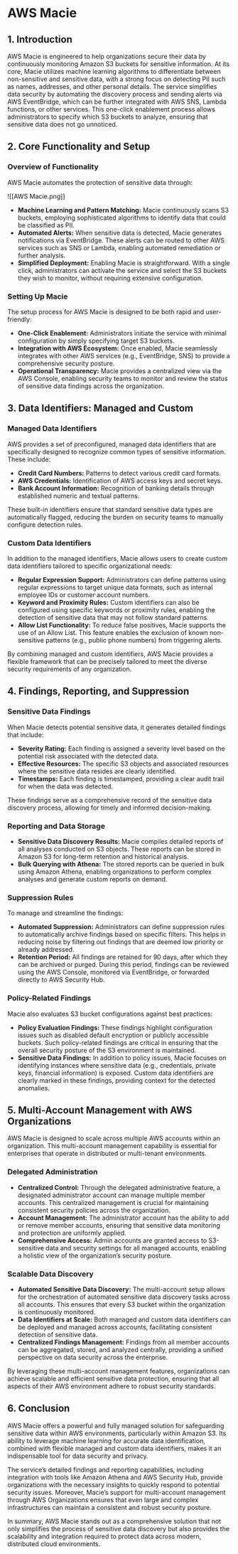 # AWS Macie

## 1. Introduction

AWS Macie is engineered to help organizations secure their data by continuously monitoring Amazon S3 buckets for sensitive information. At its core, Macie utilizes machine learning algorithms to differentiate between non-sensitive and sensitive data, with a strong focus on detecting PII such as names, addresses, and other personal details. The service simplifies data security by automating the discovery process and sending alerts via AWS EventBridge, which can be further integrated with AWS SNS, Lambda functions, or other services. This one-click enablement process allows administrators to specify which S3 buckets to analyze, ensuring that sensitive data does not go unnoticed.

## 2. Core Functionality and Setup

### Overview of Functionality

AWS Macie automates the protection of sensitive data through:

![[AWS Macie.png]]

- **Machine Learning and Pattern Matching:** Macie continuously scans S3 buckets, employing sophisticated algorithms to identify data that could be classified as PII.
- **Automated Alerts:** When sensitive data is detected, Macie generates notifications via EventBridge. These alerts can be routed to other AWS services such as SNS or Lambda, enabling automated remediation or further analysis.
- **Simplified Deployment:** Enabling Macie is straightforward. With a single click, administrators can activate the service and select the S3 buckets they wish to monitor, without requiring extensive configuration.

### Setting Up Macie

The setup process for AWS Macie is designed to be both rapid and user-friendly:

- **One-Click Enablement:** Administrators initiate the service with minimal configuration by simply specifying target S3 buckets.
- **Integration with AWS Ecosystem:** Once enabled, Macie seamlessly integrates with other AWS services (e.g., EventBridge, SNS) to provide a comprehensive security posture.
- **Operational Transparency:** Macie provides a centralized view via the AWS Console, enabling security teams to monitor and review the status of sensitive data findings across the organization.

## 3. Data Identifiers: Managed and Custom

### Managed Data Identifiers

AWS provides a set of preconfigured, managed data identifiers that are specifically designed to recognize common types of sensitive information. These include:

- **Credit Card Numbers:** Patterns to detect various credit card formats.
- **AWS Credentials:** Identification of AWS access keys and secret keys.
- **Bank Account Information:** Recognition of banking details through established numeric and textual patterns.

These built-in identifiers ensure that standard sensitive data types are automatically flagged, reducing the burden on security teams to manually configure detection rules.

### Custom Data Identifiers

In addition to the managed identifiers, Macie allows users to create custom data identifiers tailored to specific organizational needs:

- **Regular Expression Support:** Administrators can define patterns using regular expressions to target unique data formats, such as internal employee IDs or customer account numbers.
- **Keyword and Proximity Rules:** Custom identifiers can also be configured using specific keywords or proximity rules, enabling the detection of sensitive data that may not follow standard patterns.
- **Allow List Functionality:** To reduce false positives, Macie supports the use of an Allow List. This feature enables the exclusion of known non-sensitive patterns (e.g., public phone numbers) from triggering alerts.

By combining managed and custom identifiers, AWS Macie provides a flexible framework that can be precisely tailored to meet the diverse security requirements of any organization.

## 4. Findings, Reporting, and Suppression

### Sensitive Data Findings

When Macie detects potential sensitive data, it generates detailed findings that include:

- **Severity Rating:** Each finding is assigned a severity level based on the potential risk associated with the detected data.
- **Effective Resources:** The specific S3 objects and associated resources where the sensitive data resides are clearly identified.
- **Timestamps:** Each finding is timestamped, providing a clear audit trail for when the data was detected.

These findings serve as a comprehensive record of the sensitive data discovery process, allowing for timely and informed decision-making.

### Reporting and Data Storage

- **Sensitive Data Discovery Results:** Macie compiles detailed reports of all analyses conducted on S3 objects. These reports can be stored in Amazon S3 for long-term retention and historical analysis.
- **Bulk Querying with Athena:** The stored reports can be queried in bulk using Amazon Athena, enabling organizations to perform complex analyses and generate custom reports on demand.

### Suppression Rules

To manage and streamline the findings:

- **Automated Suppression:** Administrators can define suppression rules to automatically archive findings based on specific filters. This helps in reducing noise by filtering out findings that are deemed low priority or already addressed.
- **Retention Period:** All findings are retained for 90 days, after which they can be archived or purged. During this period, findings can be reviewed using the AWS Console, monitored via EventBridge, or forwarded directly to AWS Security Hub.

### Policy-Related Findings

Macie also evaluates S3 bucket configurations against best practices:

- **Policy Evaluation Findings:** These findings highlight configuration issues such as disabled default encryption or publicly accessible buckets. Such policy-related findings are critical in ensuring that the overall security posture of the S3 environment is maintained.
- **Sensitive Data Findings:** In addition to policy issues, Macie focuses on identifying instances where sensitive data (e.g., credentials, private keys, financial information) is exposed. Custom data identifiers are clearly marked in these findings, providing context for the detected anomalies.

## 5. Multi-Account Management with AWS Organizations

AWS Macie is designed to scale across multiple AWS accounts within an organization. This multi-account management capability is essential for enterprises that operate in distributed or multi-tenant environments.

### Delegated Administration

- **Centralized Control:** Through the delegated administrative feature, a designated administrator account can manage multiple member accounts. This centralized management is crucial for maintaining consistent security policies across the organization.
- **Account Management:** The administrator account has the ability to add or remove member accounts, ensuring that sensitive data monitoring and protection are uniformly applied.
- **Comprehensive Access:** Admin accounts are granted access to S3-sensitive data and security settings for all managed accounts, enabling a holistic view of the organization’s security posture.

### Scalable Data Discovery

- **Automated Sensitive Data Discovery:** The multi-account setup allows for the orchestration of automated sensitive data discovery tasks across all accounts. This ensures that every S3 bucket within the organization is continuously monitored.
- **Data Identifiers at Scale:** Both managed and custom data identifiers can be deployed and managed across accounts, facilitating consistent detection of sensitive data.
- **Centralized Findings Management:** Findings from all member accounts can be aggregated, stored, and analyzed centrally, providing a unified perspective on data security across the enterprise.

By leveraging these multi-account management features, organizations can achieve scalable and efficient sensitive data protection, ensuring that all aspects of their AWS environment adhere to robust security standards.

## 6. Conclusion

AWS Macie offers a powerful and fully managed solution for safeguarding sensitive data within AWS environments, particularly within Amazon S3. Its ability to leverage machine learning for accurate data identification, combined with flexible managed and custom data identifiers, makes it an indispensable tool for data security and privacy.

The service’s detailed findings and reporting capabilities, including integration with tools like Amazon Athena and AWS Security Hub, provide organizations with the necessary insights to quickly respond to potential security issues. Moreover, Macie’s support for multi-account management through AWS Organizations ensures that even large and complex infrastructures can maintain a consistent and robust security posture.

In summary, AWS Macie stands out as a comprehensive solution that not only simplifies the process of sensitive data discovery but also provides the scalability and integration required to protect data across modern, distributed cloud environments.